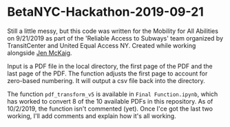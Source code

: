 # BetaNYC-Hackathon-2019-09-21

Still a little messy, but this code was written for the Mobility for All Abilities on 9/21/2019 as part of the 'Reliable Access to Subways' team organized by TransitCenter and United Equal Access NY. Created while working alongside [Jen McKaig](https://github.com/jenmckaig]).

Input is a PDF file in the local directory, the first page of the PDF and the last page of the PDF. The function adjusts the first page to account for zero-based numbering. It will output a csv file back into the directory.

The function `pdf_transform_v5` is available in `Final Function.ipynb`, which has worked to convert 8 of the 10 available PDFs in this repository. As of 10/2/2019, the function isn't commented (yet). Once I'ce got the last two working, I'll add comments and explain how it's all working.